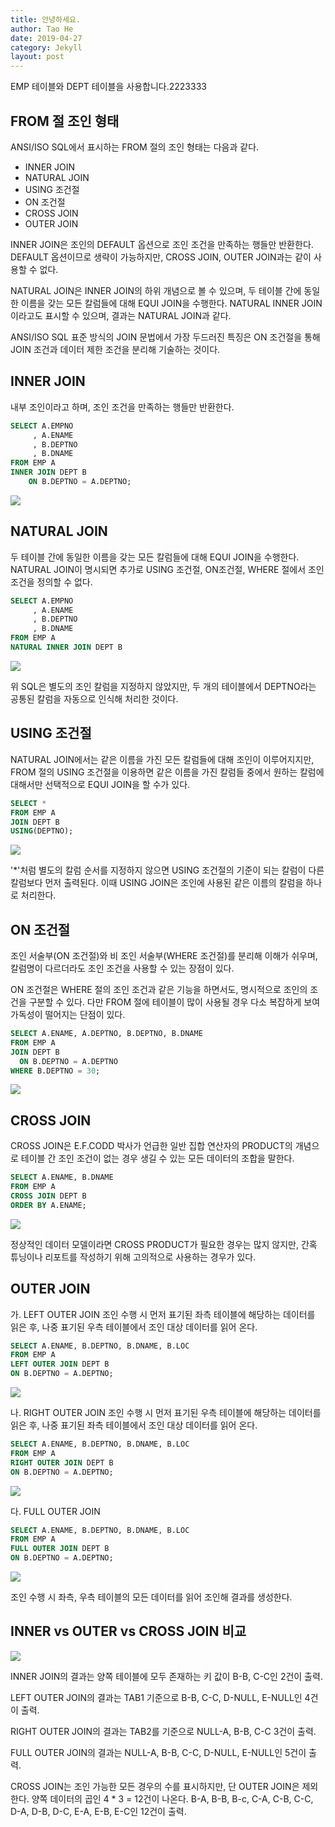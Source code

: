 ```yaml
---
title: 안녕하세요.
author: Tao He
date: 2019-04-27
category: Jekyll
layout: post
---
```


EMP 테이블와 DEPT 테이블을 사용합니다.2223333

## FROM 절 조인 형태

ANSI/ISO SQL에서 표시하는 FROM 절의 조인 형태는 다음과 같다.

>

- INNER JOIN
- NATURAL JOIN
- USING 조건절
- ON 조건절
- CROSS JOIN
- OUTER JOIN

INNER JOIN은 조인의 DEFAULT 옵션으로 조인 조건을 만족하는 행들만 반환한다. DEFAULT 옵션이므로 생략이 가능하지만, CROSS JOIN, OUTER JOIN과는 같이 사용할 수 없다.

NATURAL JOIN은 INNER JOIN의 하위 개념으로 볼 수 있으며, 두 테이블 간에 동일한 이름을 갖는 모든 칼럼들에 대해 EQUI JOIN을 수행한다. NATURAL INNER JOIN이라고도 표시할 수 있으며, 결과는 NATURAL JOIN과 같다.

ANSI/ISO SQL 표준 방식의 JOIN 문법에서 가장 두드러진 특징은 ON 조건절을 통해 JOIN 조건과 데이터 제한 조건을 분리해 기술하는 것이다.

## INNER JOIN

내부 조인이라고 하며, 조인 조건을 만족하는 행들만 반환한다.

```sql
SELECT A.EMPNO
	 , A.ENAME
     , B.DEPTNO
     , B.DNAME
FROM EMP A
INNER JOIN DEPT B
    ON B.DEPTNO = A.DEPTNO;
```

![](https://velog.velcdn.com/images/gid0727/post/59da7d80-068a-46b6-b852-25b7523ee6f0/image.png)

## NATURAL JOIN

두 테이블 간에 동일한 이름을 갖는 모든 칼럼들에 대해 EQUI JOIN을 수행한다.
NATURAL JOIN이 명시되면 추가로 USING 조건절, ON조건절, WHERE 절에서 조인 조건을 정의할 수 없다.

```sql
SELECT A.EMPNO
	 , A.ENAME
     , B.DEPTNO
     , B.DNAME
FROM EMP A
NATURAL INNER JOIN DEPT B
```

![](https://velog.velcdn.com/images/gid0727/post/59da7d80-068a-46b6-b852-25b7523ee6f0/image.png)

위 SQL은 별도의 조인 칼럼을 지정하지 않았지만, 두 개의 테이블에서 DEPTNO라는 공통된 칼럼을 자동으로 인식해 처리한 것이다.

## USING 조건절

NATURAL JOIN에서는 같은 이름을 가진 모든 칼럼들에 대해 조인이 이루어지지만, FROM 절의 USING 조건절을 이용하면 같은 이름을 가진 칼럼들 중에서 원하는 칼럼에 대해서만 선택적으로 EQUI JOIN을 할 수가 있다.

```sql
SELECT *
FROM EMP A
JOIN DEPT B
USING(DEPTNO);
```

![](https://velog.velcdn.com/images/gid0727/post/dcabe00d-10e0-4bf6-805f-f518d7f3487b/image.png)

'\*'처럼 별도의 칼럼 순서를 지정하지 않으면 USING 조건절의 기준이 되는 칼럼이 다른 칼럼보다 먼저 출력된다. 이때 USING JOIN은 조인에 사용된 같은 이름의 칼럼을 하나로 처리한다.

## ON 조건절

조인 서술부(ON 조건절)와 비 조인 서술부(WHERE 조건절)를 분리해 이해가 쉬우며, 칼럼명이 다르더라도 조인 조건을 사용할 수 있는 장점이 있다.

ON 조건절은 WHERE 절의 조인 조건과 같은 기능을 하면서도, 명시적으로 조인의 조건을 구분할 수 있다. 다만 FROM 절에 테이블이 많이 사용될 경우 다소 복잡하게 보여 가독성이 떨어지는 단점이 있다.

```sql
SELECT A.ENAME, A.DEPTNO, B.DEPTNO, B.DNAME
FROM EMP A
JOIN DEPT B
  ON B.DEPTNO = A.DEPTNO
WHERE B.DEPTNO = 30;
```

![](https://velog.velcdn.com/images/gid0727/post/94cd1804-68da-4967-b0c2-36f152f3bb41/image.png)

## CROSS JOIN

CROSS JOIN은 E.F.CODD 박사가 언급한 일반 집합 연산자의 PRODUCT의 개념으로 테이블 간 조인 조건이 없는 경우 생길 수 있는 모든 데이터의 조합을 말한다.

```sql
SELECT A.ENAME, B.DNAME
FROM EMP A
CROSS JOIN DEPT B
ORDER BY A.ENAME;
```

![](https://velog.velcdn.com/images/gid0727/post/7473bf5f-b164-43c0-abfa-c4fee332f68f/image.png)

정상적인 데이터 모델이라면 CROSS PRODUCT가 필요한 경우는 많지 않지만, 간혹 튜닝이나 리포트를 작성하기 위해 고의적으로 사용하는 경우가 있다.

## OUTER JOIN

가. LEFT OUTER JOIN
조인 수행 시 먼저 표기된 좌측 테이블에 해당하는 데이터를 읽은 후, 나중 표기된 우측 테이블에서 조인 대상 데이터를 읽어 온다.

```sql
SELECT A.ENAME, B.DEPTNO, B.DNAME, B.LOC
FROM EMP A
LEFT OUTER JOIN DEPT B
ON B.DEPTNO = A.DEPTNO;
```

![](https://velog.velcdn.com/images/gid0727/post/e8136523-e42e-42df-9d68-f47c21644b21/image.png)

나. RIGHT OUTER JOIN
조인 수행 시 먼저 표기된 우측 테이블에 해당하는 데이터를 읽은 후, 나중 표기된 좌측 테이블에서 조인 대상 데이터를 읽어 온다.

```sql
SELECT A.ENAME, B.DEPTNO, B.DNAME, B.LOC
FROM EMP A
RIGHT OUTER JOIN DEPT B
ON B.DEPTNO = A.DEPTNO;
```

![](https://velog.velcdn.com/images/gid0727/post/6c9267e4-7f8c-4039-8e6c-9c9cd88a4bb5/image.png)

다. FULL OUTER JOIN

```sql
SELECT A.ENAME, B.DEPTNO, B.DNAME, B.LOC
FROM EMP A
FULL OUTER JOIN DEPT B
ON B.DEPTNO = A.DEPTNO;
```

![](https://velog.velcdn.com/images/gid0727/post/ea0bf3db-2160-443b-ace3-d5158eac1644/image.png)

조인 수행 시 좌측, 우측 테이블의 모든 데이터를 읽어 조인해 결과를 생성한다.

## INNER vs OUTER vs CROSS JOIN 비교

![](https://velog.velcdn.com/images/gid0727/post/6169a073-ceaa-4346-ba68-53462217a246/image.png)

INNER JOIN의 결과는
양쪽 테이블에 모두 존재하는 키 값이 B-B, C-C인 2건이 출력.

LEFT OUTER JOIN의 결과는
TAB1 기준으로 B-B, C-C, D-NULL, E-NULL인 4건이 출력.

RIGHT OUTER JOIN의 결과는
TAB2를 기준으로 NULL-A, B-B, C-C 3건이 출력.

FULL OUTER JOIN의 결과는
NULL-A, B-B, C-C, D-NULL, E-NULL인 5건이 출력.

CROSS JOIN는
조인 가능한 모든 경우의 수를 표시하지만, 단 OUTER JOIN은 제외한다.
양쪽 데이터의 곱인 4 \* 3 = 12건이 나온다.
B-A, B-B, B-c, C-A, C-B, C-C, D-A, D-B, D-C, E-A, E-B, E-C인 12건이 출력.
